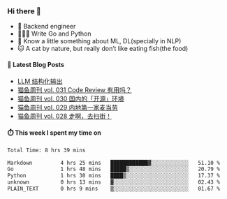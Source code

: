 ### Hi there 👋

- 🔧 Backend engineer
- 👨🏻‍💻 Write Go and Python
- 🔭 Know a little something about ML, DL(specially in NLP)
- 🐱 A cat by nature, but really don’t like eating fish(the food)

#### 📖 Latest Blog Posts
<!-- BLOG-POST-LIST:START -->
- [LLM 结构化输出](https://ameow.xyz/archives/llm-structural-output)
- [猫鱼周刊 vol. 031 Code Review 有用吗？](https://ameow.xyz/archives/weekly-031)
- [猫鱼周刊 vol. 030 国内的「开源」环境](https://ameow.xyz/archives/weekly-030)
- [猫鱼周刊 vol. 029 内地第一家麦当劳](https://ameow.xyz/archives/weekly-029)
- [猫鱼周刊 vol. 028 走啊，去扫街！](https://ameow.xyz/archives/weekly-028)
<!-- BLOG-POST-LIST:END -->

#### ⏱️ This week I spent my time on
<!--START_SECTION:waka-->

```txt
Total Time: 8 hrs 39 mins

Markdown         4 hrs 25 mins   ████████████▓░░░░░░░░░░░░   51.10 %
Go               1 hrs 48 mins   █████▒░░░░░░░░░░░░░░░░░░░   20.79 %
Python           1 hrs 30 mins   ████▒░░░░░░░░░░░░░░░░░░░░   17.37 %
unknown          0 hrs 13 mins   ▓░░░░░░░░░░░░░░░░░░░░░░░░   02.43 %
PLAIN_TEXT       0 hrs 9 mins    ▒░░░░░░░░░░░░░░░░░░░░░░░░   01.67 %
```

<!--END_SECTION:waka-->

<!--
**LeslieLeung/LeslieLeung** is a ✨ _special_ ✨ repository because its `README.md` (this file) appears on your GitHub profile.

Here are some ideas to get you started:

- 🔭 I’m currently working on ...
- 🌱 I’m currently learning ...
- 👯 I’m looking to collaborate on ...
- 🤔 I’m looking for help with ...
- 💬 Ask me about ...
- 📫 How to reach me: ...
- 😄 Pronouns: ...
- ⚡ Fun fact: ...
-->
